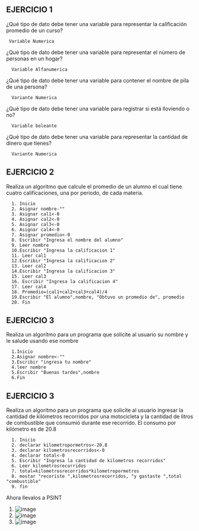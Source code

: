 ## EJERCICIO 1

¿Qué tipo de dato debe tener una variable para representar la calificación promedio de un
curso?

     Variable Numerica

¿Qué tipo de dato debe tener una variable para representar el número de personas en un
hogar?

      Variable Alfanumerica

¿Qué tipo de dato debe tener una variable para contener el nombre de pila de una persona?

      Variante Numerica 

¿Qué tipo de dato debe tener una variable para registrar si está lloviendo o no?

      Variable boleante

¿Qué tipo de dato debe tener una variable para representar la cantidad de dinero que
tienes?

      Variante Numerica
      
## EJERCICIO 2

Realiza un algoritmo que calcule el promedio de un alumno el cual tiene cuatro calificaciones, una por periodo, de cada materia.

      1. Inicio
      2. Asignar nombre-""
      3. Asignar cal1<-0
      4. Asignar cal2<-0
      5. Asignar cal3<-0
      6. Asignar cal4<-0
      7. Asignar promedio<-0
      8. Escribir "Ingresa el nombre del alumno"
      9. Leer nombre
      10.Escribir "Ingresa la calificacion 1"
      11. Leer cal1
      12.Escribir "Ingresa la calificacion 2"
      13. Leer cal2
      14.Escribir "Ingresa la calificacion 3"
      15. Leer cal3
      16. Escribir "Ingresa la calificacion 4"
      17. Leer cal4
      18. Promedio=(cal1+cal2+cal3+cal4)/4
      19.Escribir "El alumno",nombre, "Obtuvo un promedio de", promedio
      20. Fin

## EJERCICIO 3

Realiza un algoritmo para un programa que solicite al usuario su nombre y le salude usando ese nombre

      1.Inicio
      2.Asignar nombre<-""
      3.Escribir "ingresa tu nombre"
      4.leer nombre
      5.Escribir "Buenas tardes",nombre
      6.Fin

## EJERCICIO 3

Realiza un algoritmo para  un programa que solicite al usuario ingresar la cantidad de kilómetros recorridos por una motocicleta y la cantidad de litros de combustible que consumió durante ese recorrido. El consumo por kilómetro es de 20.8

      1. Inicio
      2. declarar kilometropormetros<-20.8
      3. declarar kilometrosrecorridos<-0
      4. declarar total<-0
      5. Escribir "Ingresa la cantidad de kilometros recorridos"
      6. Leer kilometrosrecorridos
      7. total=kilometrosrecorridos*kilometropormetros
      8. mostar "recoriste ",kilometrosrecorridos, "y gastaste ",total "combustible"
      9. fin
      
      
Ahora llevalos a PSINT
1. ![image](https://user-images.githubusercontent.com/114308907/192121731-91f72933-dd33-466a-80af-3ef73ba8bcb9.png)
2. ![image](https://user-images.githubusercontent.com/114308907/192121916-f6662023-7571-47db-91c2-2c4be6fb2445.png)
3. ![image](https://user-images.githubusercontent.com/114308907/192122713-2b57c6bd-a4e2-4061-addf-750649d3aa89.png)
